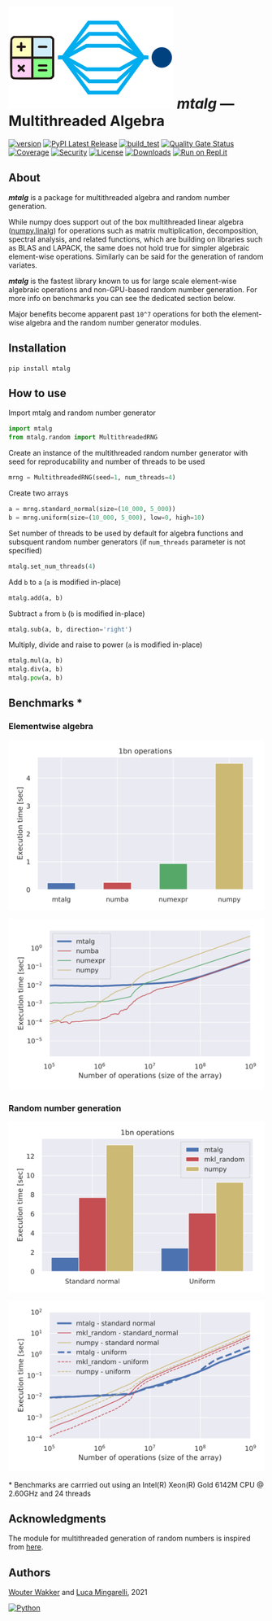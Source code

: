 # ![](https://github.com/WWakker/mtalg/raw/master/mtalg/__res/_MTA.png) *mtalg* — Multithreaded Algebra 

[![version](https://img.shields.io/badge/version-1.0.0-success.svg)](https://github.com/WWakker/mtalg)
[![PyPI Latest Release](https://img.shields.io/pypi/v/mtalg.svg)](https://pypi.org/project/mtalg/)
[![build_test](https://github.com/WWakker/mtalg/actions/workflows/build_test.yml/badge.svg)](https://github.com/WWakker/mtalg/actions?query=workflow%3A%22build+and+test%22++)
[![Quality Gate Status](https://sonarcloud.io/api/project_badges/measure?project=WWakker_mtalg&metric=alert_status)](https://sonarcloud.io/summary/overall?id=WWakker_mtalg)
[![Coverage](https://sonarcloud.io/api/project_badges/measure?project=WWakker_mtalg&metric=coverage)](https://sonarcloud.io/summary/overall?id=WWakker_mtalg)
[![Security](https://snyk-widget.herokuapp.com/badge/pip/mtalg/badge.svg)](https://snyk.io/vuln/pip:mtalg)
[![License](https://img.shields.io/pypi/l/mtalg.svg)](https://github.com/WWakker/mtalg/blob/master/LICENSE.txt)
[![Downloads](https://pepy.tech/badge/mtalg)](https://pepy.tech/project/mtalg)
[![Run on Repl.it](https://repl.it/badge/github/wwakker/mtalg)](https://replit.com/@lucamingarelli/Try-mtalg#main.py)


## About

***mtalg*** is a package for multithreaded algebra and random number generation.

While numpy does support out of the box multithreaded linear algebra 
([numpy.linalg](https://numpy.org/doc/stable/reference/routines.linalg.html)) 
for operations such as matrix multiplication, decomposition, spectral analysis, 
and related functions, which are building on libraries such as BLAS and LAPACK, 
the same does not hold true for simpler algebraic element-wise operations. 
Similarly can be said for the generation of random variates.

***mtalg*** is the fastest library known to us for large scale element-wise algebraic operations 
and non-GPU-based random number generation. For more info on benchmarks you can see the dedicated section below. 

Major benefits become apparent past `10^7` operations for both the element-wise algebra and the random number generator modules.

## Installation

`pip install mtalg`

## How to use
Import mtalg and random number generator
```python
import mtalg
from mtalg.random import MultithreadedRNG
```
Create an instance of the multithreaded random number generator with seed for reproducability and number of threads to be used
```python
mrng = MultithreadedRNG(seed=1, num_threads=4)
```
Create two arrays
```python
a = mrng.standard_normal(size=(10_000, 5_000))
b = mrng.uniform(size=(10_000, 5_000), low=0, high=10)
```
Set number of threads to be used by default for algebra functions and subsquent random
number generators (if `num_threads` parameter is not specified)
```python
mtalg.set_num_threads(4)
```
Add `b` to `a` (`a` is modified in-place)
```python
mtalg.add(a, b)
```
Subtract `a` from `b` (`b` is modified in-place)
```python
mtalg.sub(a, b, direction='right')
```
Multiply, divide and raise to power (`a` is modified in-place)
```python
mtalg.mul(a, b)
mtalg.div(a, b)
mtalg.pow(a, b)
```

## Benchmarks *

### Elementwise algebra
![](https://github.com/WWakker/mtalg/raw/master/mtalg/__res/benchmark/benchmark_add_BARS.svg)

![](https://github.com/WWakker/mtalg/raw/master/mtalg/__res/benchmark/benchmark_add.svg)

### Random number generation

![](https://github.com/WWakker/mtalg/raw/master/mtalg/__res/benchmark/benchmark_rng_BAR.svg)

![](https://github.com/WWakker/mtalg/raw/master/mtalg/__res/benchmark/benchmark_rng.svg)

\* Benchmarks are carrried out using an Intel(R) Xeon(R) Gold 6142M CPU @ 2.60GHz and 24 threads

## Acknowledgments

The module for multithreaded generation of random numbers is inspired from [here](https://numpy.org/doc/stable/reference/random/multithreading.html).  

## Authors
[Wouter Wakker](https://github.com/WWakker) 
and [Luca Mingarelli](https://github.com/LucaMingarelli), 
2021

[![Python](https://img.shields.io/static/v1?label=made%20with&message=Python&color=blue&style=for-the-badge&logo=Python&logoColor=white)](#)
